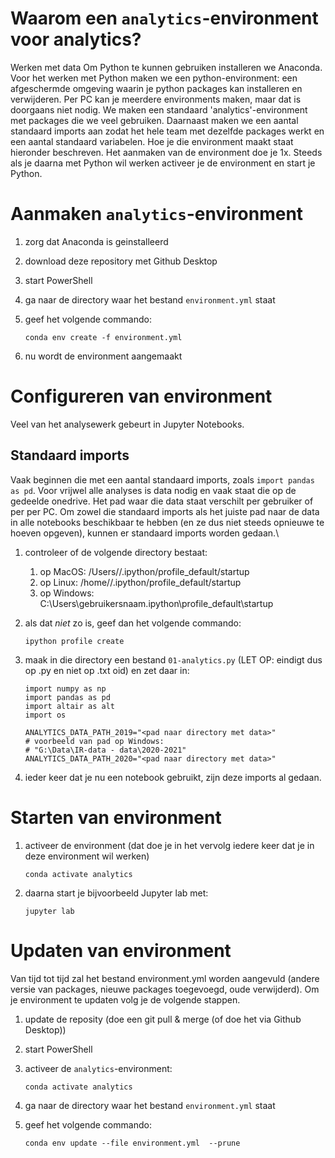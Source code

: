 # Waarom een ```analytics```-environment voor analytics?
Werken met data Om Python te kunnen gebruiken installeren we Anaconda. Voor het werken met Python maken we een python-environment: een afgeschermde omgeving waarin je python packages kan installeren en verwijderen. Per PC kan je meerdere environments maken, maar dat is doorgaans niet nodig. We maken een standaard 'analytics'-environment met packages die we veel gebruiken. Daarnaast maken we een aantal standaard imports aan zodat het hele team met dezelfde packages werkt en een aantal standaard variabelen. Hoe je die environment maakt staat hieronder beschreven. Het aanmaken van de environment doe je 1x. Steeds als je daarna met Python wil werken activeer je de environment en start je Python.

# Aanmaken `analytics`-environment
1. zorg dat Anaconda is geinstalleerd
1. download deze repository met Github Desktop
1. start PowerShell
1. ga naar de directory waar het bestand ```environment.yml``` staat
1. geef het volgende commando:

    ```
    conda env create -f environment.yml
    ```

1. nu wordt de environment aangemaakt

# Configureren van environment
Veel van het analysewerk gebeurt in Jupyter Notebooks. 

## Standaard imports
Vaak beginnen die met een aantal standaard imports, zoals ```import pandas as pd```. Voor vrijwel alle analyses is data nodig en vaak staat die op de gedeelde onedrive. Het pad waar die data staat verschilt per gebruiker of per per PC. Om zowel die standaard imports als het juiste pad naar de data in alle notebooks beschikbaar te hebben (en ze dus niet steeds opnieuwe te hoeven opgeven), kunnen er standaard imports worden gedaan.\

1. controleer of de volgende directory bestaat:

    1. op MacOS: /Users/<gebruikersnaam>/.ipython/profile_default/startup
    1. op Linux: /home/<gebruikersnaam>/.ipython/profile_default/startup
    1. op Windows: C:\Users\gebruikersnaam\.ipython\profile_default\startup

1. als dat *niet* zo is, geef dan het volgende commando:
    ```
    ipython profile create
    ```

1. maak in die directory een bestand ```01-analytics.py``` (LET OP: eindigt dus op .py en niet op .txt oid) en zet daar in:
 
    ```
    import numpy as np
    import pandas as pd
    import altair as alt
    import os
    
    ANALYTICS_DATA_PATH_2019="<pad naar directory met data>"
    # voorbeeld van pad op Windows:
    # "G:\Data\IR-data - data\2020-2021"
    ANALYTICS_DATA_PATH_2020="<pad naar directory met data>"
    ``` 
1. ieder keer dat je nu een notebook gebruikt, zijn deze imports al gedaan.


# Starten van environment
1. activeer de environment (dat doe je in het vervolg iedere keer dat je in deze environment wil werken)

    ```
    conda activate analytics
    ```
1. daarna start je bijvoorbeeld Jupyter lab met:

    ```
    jupyter lab
    ```
    
# Updaten van environment
Van tijd tot tijd zal het bestand environment.yml worden aangevuld (andere versie van packages, nieuwe packages toegevoegd, oude verwijderd). Om je environment te updaten volg je de volgende stappen.

1. update de reposity (doe een git pull & merge (of doe het via Github Desktop))
1. start PowerShell
1. activeer de ```analytics```-environment:

    ```
    conda activate analytics
    ```
    
1. ga naar de directory waar het bestand ```environment.yml``` staat
1. geef het volgende commando:

    ```
    conda env update --file environment.yml  --prune
    ```
